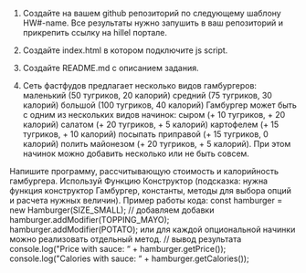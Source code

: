 1. Создайте на вашем github репозиторий по следующему шаблону HW#-name. Все результаты нужно запушить в ваш репозиторий и прикрепить ссылку на hillel портале.

2. Создайте index.html в котором подключите js script.

3. Создайте README.md с описанием задания.

4. Сеть фастфудов предлагает несколько видов гамбургеров:
                маленький (50 тугриков, 20 калорий)
                средний (75 тугриков, 30 калорий)
                большой (100 тугриков, 40 калорий)
Гамбургер может быть с одним из нескольких видов начинок:
                сыром (+ 10 тугриков, + 20 калорий)
                салатом (+ 20 тугриков, + 5 калорий)
                картофелем (+ 15 тугриков, + 10 калорий)
                посыпать приправой (+ 15 тугриков, 0 калорий)
                полить майонезом (+ 20 тугриков, + 5 калорий).
При этом начинок можно добавить несколько или не быть совсем.

Напишите программу, рассчитывающую стоимость и калорийность гамбургера. Используй Функцию Конструктор (подсказка: нужна функция конструктор Гамбургер, константы, методы для выбора опций и расчета нужных величин).
Пример работы кода:
const hamburger = new Hamburger(SIZE_SMALL);
// добавляем добавки
hamburger.addModifier(TOPPING_MAYO);
hamburger.addModifier(POTATO);
или для каждой опциональной начинки можно реализовать отдельный метод.
// вывод результата
console.log("Price with sauce: “ + hamburger.getPrice());
console.log("Calories with sauce: “ + hamburger.getCalories());
